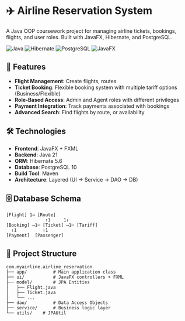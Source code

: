 # ✈️ Airline Reservation System

A Java OOP coursework project for managing airline tickets, bookings, flights, and user roles. Built with JavaFX, Hibernate, and PostgreSQL.

![Java](https://img.shields.io/badge/Java-21-red)
![Hibernate](https://img.shields.io/badge/Hibernate-5.6.15.Final-green)
![PostgreSQL](https://img.shields.io/badge/PostgreSQL-10-blue)
![JavaFX](https://img.shields.io/badge/JavaFX-17-orange)

## 🌟 Features
- **Flight Management**: Create flights, routes
- **Ticket Booking**: Flexible booking system with multiple tariff options (Business/Flexible)
- **Role-Based Access**: Admin and Agent roles with different privileges
- **Payment Integration**: Track payments associated with bookings
- **Advanced Search**: Find flights by route, or availability

## 🛠️ Technologies
- **Frontend**: JavaFX + FXML
- **Backend**: Java 21
- **ORM**: Hibernate 5.6
- **Database**: PostgreSQL 10
- **Build Tool**: Maven
- **Architecture**: Layered (UI → Service → DAO → DB)

## 🗄️ Database Schema
```plaintext
[Flight] 1→ [Route]
               ↑1     1↓
[Booking] ↔1─ [Ticket] ↔1─ [Tariff]
  ↑1          ↑1
[Payment]  [Passenger]
```
## 📁 Project Structure

```plaintext
com.myairline.airline_reservation
├── app/          # Main application class
├── ui/           # JavaFX controllers + FXML
├── model/        # JPA Entities
│   ├── Flight.java
│   ├── Ticket.java
│   └── ... 
├── dao/          # Data Access Objects
├── service/      # Business logic layer
└── utils/    # JPAUtil
